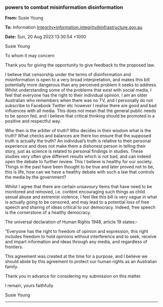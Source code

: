 ### powers to combat misinformation disinformation

**From:** Susie Young

**To:** Information [Integrity•<information.integrity@infrastructure.gov.au>](mailto:information.integrity@infrastructure.gov.au)

**Date:** Sun, 20 Aug 2023 13:30:54 +1000

Susie Young

To whom it may concern

Thank you for giving the opportunity to give feedback to the proposed law.

I believe that censorship under the terms of disinformation and misinformation is open to a very broad interpretation, and
makes this bill potentially more dangerous than any perceived problem it seeks to address.
Whilst understanding some of the problems that exist with social media, I feel that everyone has the right to their individual
opinion. I am an older Australian who remembers when there was no TV, and I personally do not subscribe to Facebook
Twitter etc
however I realise there are good and bad influences with all media. This does not mean that the general public needs to be
spoon fed, and I believe that critical thinking should be promoted in a positive and respectful way.

Who then is the arbiter of truth? Who decides in their wisdom what is the truth? What checks and balances are there too
ensure that the supposed truth is actually the truth? An individual’s truth is relative to their personal experience and does not
make them a dishonest person in telling their story, just as science is related to personal findings in studies. These studies
very often give different results which is not bad, and can indeed open the debate to further review. This I believe is healthy
for our society.
Things in the past have been thought to be true and later proved not to be, this is life, how can we have a healthy debate with
such a law that controls the media by the government?

Whilst I agree that there are certain unsavoury items that have need to be monitored and removed, i.e. content encouraging
such things as child sexual abuse and extremist violence, I feel like this bill is very vague in what is actually going to be
censored, and may lead to a potential loss of free speech and sharing of ideas critical to our democracy. Indeed, free speech
is the cornerstone of a healthy democracy.

The universal declaration of Human Rights 1948, article 19 states:-

“Everyone has the right to freedom of opinion and expression, this right includes freedom to hold opinions without
interference and to seek, receive and impart information and ideas through any media, and regardless of frontiers.

This agreement was created at the time for a purpose, and I believe we should abide by this agreement to protect our human
rights as an Australian family.

Thank you in advance for considering my submission on this matter.

I remain, yours faithfully

Susie Young


-----


